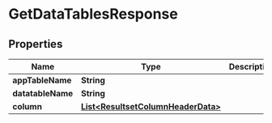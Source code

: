 
# GetDataTablesResponse

## Properties
Name | Type | Description | Notes
------------ | ------------- | ------------- | -------------
**appTableName** | **String** |  |  [optional]
**datatableName** | **String** |  |  [optional]
**column** | [**List&lt;ResultsetColumnHeaderData&gt;**](ResultsetColumnHeaderData.md) |  |  [optional]



